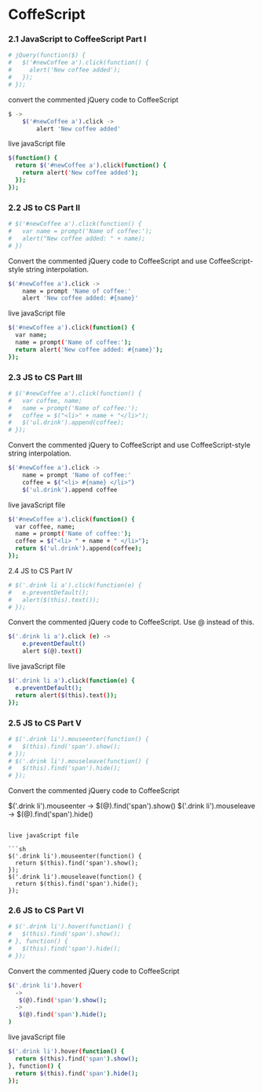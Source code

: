# CoffeScript



### 2.1 JavaScript to CoffeeScript Part I

```sh 
# jQuery(function($) {
#   $('#newCoffee a').click(function() {
#     alert('New coffee added');
#   });
# });
```

convert the commented jQuery code to CoffeeScript
``` sh 
$ ->
    $('#newCoffee a').click ->
        alert 'New coffee added'
```

live javaScript file

```sh
$(function() {
  return $('#newCoffee a').click(function() {
    return alert('New coffee added');
  });
});
```

### 2.2 JS to CS Part II

```sh 
# $('#newCoffee a').click(function() {
#   var name = prompt('Name of coffee:');
#   alert("New coffee added: " + name);
# })
```

Convert the commented jQuery code  to CoffeeScript and use CoffeeScript-style string interpolation.
```sh 
$('#newCoffee a').click ->
    name = prompt 'Name of coffee:'
    alert 'New coffee added: #{name}'
```

live javaScript file

```sh
$('#newCoffee a').click(function() {
  var name;
  name = prompt('Name of coffee:');
  return alert('New coffee added: #{name}');
});
```

### 2.3 JS to CS Part III

```sh 
# $('#newCoffee a').click(function() {
#   var coffee, name;
#   name = prompt('Name of coffee:');
#   coffee = $("<li>" + name + "</li>");
#   $('ul.drink').append(coffee);
# });
```

Convert the commented jQuery to CoffeeScript and use CoffeeScript-style string interpolation.

```sh 
$('#newCoffee a').click ->
    name = prompt 'Name of coffee:'
    coffee = $("<li> #{name} </li>")
    $('ul.drink').append coffee
```

live javaScript file

```sh
$('#newCoffee a').click(function() {
  var coffee, name;
  name = prompt('Name of coffee:');
  coffee = $("<li> " + name + " </li>");
  return $('ul.drink').append(coffee);
});
```

2.4 JS to CS Part IV

```sh 
# $('.drink li a').click(function(e) {
#   e.preventDefault();
#   alert($(this).text());
# });
```

Convert the commented jQuery code to CoffeeScript. Use @ instead of this.

```sh 
$('.drink li a').click (e) ->
    e.preventDefault()
    alert $(@).text()
```

live javaScript file

```sh
$('.drink li a').click(function(e) {
  e.preventDefault();
  return alert($(this).text());
});
```

### 2.5 JS to CS Part V

```sh 
# $('.drink li').mouseenter(function() {
#   $(this).find('span').show();
# });
# $('.drink li').mouseleave(function() {
#   $(this).find('span').hide();
# });
```

Convert the commented jQuery code to CoffeeScript

$('.drink li').mouseenter ->
    $(@).find('span').show()
$('.drink li').mouseleave ->
    $(@).find('span').hide()
```

live javaScript file

```sh
$('.drink li').mouseenter(function() {
  return $(this).find('span').show();
});
$('.drink li').mouseleave(function() {
  return $(this).find('span').hide();
});
```

### 2.6 JS to CS Part VI

```sh 
# $('.drink li').hover(function() {
#   $(this).find('span').show();
# }, function() {
#   $(this).find('span').hide();
# });
```

Convert the commented jQuery code to CoffeeScript


```sh
$('.drink li').hover(
  ->
   $(@).find('span').show();
  ->
   $(@).find('span').hide();
)
```

live javaScript file

```sh
$('.drink li').hover(function() {
  return $(this).find('span').show();
}, function() {
  return $(this).find('span').hide();
});
```


 
